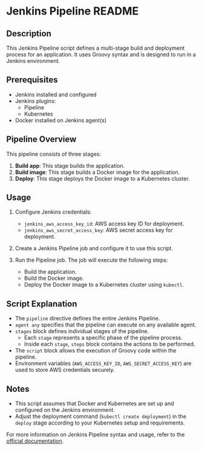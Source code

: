 # Jenkins Pipeline README

## Description
This Jenkins Pipeline script defines a multi-stage build and deployment process for an application. It uses Groovy syntax and is designed to run in a Jenkins environment.

## Prerequisites
- Jenkins installed and configured
- Jenkins plugins:
  - Pipeline
  - Kubernetes
- Docker installed on Jenkins agent(s)

## Pipeline Overview
This pipeline consists of three stages:

1. **Build app**: This stage builds the application.
2. **Build image**: This stage builds a Docker image for the application.
3. **Deploy**: This stage deploys the Docker image to a Kubernetes cluster.

## Usage
1. Configure Jenkins credentials:
   - `jenkins_aws_access_key_id`: AWS access key ID for deployment.
   - `jenkins_aws_secret_access_key`: AWS secret access key for deployment.

2. Create a Jenkins Pipeline job and configure it to use this script.

3. Run the Pipeline job. The job will execute the following steps:
   - Build the application.
   - Build the Docker image.
   - Deploy the Docker image to a Kubernetes cluster using `kubectl`.

## Script Explanation
- The `pipeline` directive defines the entire Jenkins Pipeline.
- `agent any` specifies that the pipeline can execute on any available agent.
- `stages` block defines individual stages of the pipeline.
  - Each `stage` represents a specific phase of the pipeline process.
  - Inside each `stage`, `steps` block contains the actions to be performed.
- The `script` block allows the execution of Groovy code within the pipeline.
- Environment variables (`AWS_ACCESS_KEY_ID`, `AWS_SECRET_ACCESS_KEY`) are used to store AWS credentials securely.

## Notes
- This script assumes that Docker and Kubernetes are set up and configured on the Jenkins environment.
- Adjust the deployment command (`kubectl create deployment`) in the `deploy` stage according to your Kubernetes setup and requirements.

For more information on Jenkins Pipeline syntax and usage, refer to the [official documentation](https://www.jenkins.io/doc/book/pipeline/).
